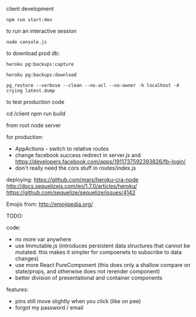 client development

`npm run start:dev`

to run an interactive session

`node console.js`

to download prod db:

`heroku pg:backups:capture`

`heroku pg:backups:download`

`pg_restore --verbose --clean --no-acl --no-owner -h localhost -d crying latest.dump`

to test production code

cd /client
npm run build

from root
node server

for production:
* AppActions - switch to relative routes
* change facebook success redirect in server.js and https://developers.facebook.com/apps/1911737592393826/fb-login/
* don't really need the cors stuff in routes/index.js


deploying:
https://github.com/mars/heroku-cra-node
http://docs.sequelizejs.com/en/1.7.0/articles/heroku/
https://github.com/sequelize/sequelize/issues/4142


Emojis from: http://emojipedia.org/

TODO:

code:
* no more var anywhere
* use Immutable.js (introduces persistent data structures that cannot be mutated. this makes it simpler for compoenets to subscribe to data changes)
* use more React PureComponent (this does only a shallow compare on state/props, and otherwise does not rerender component)
* better division of presentational and container components

features:
* pins still move slightly when you click (like on pee)
* forgot my password / email
